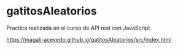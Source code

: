 # gatitosAleatorios
Practica realizada en el curso de API rest con JavaScript

https://magali-acevedo.github.io/gatitosAleatorios/src/index.html
